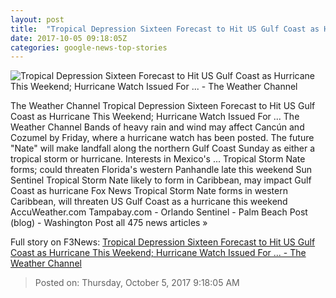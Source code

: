 ```yaml
---
layout: post
title:  "Tropical Depression Sixteen Forecast to Hit US Gulf Coast as Hurricane This Weekend; Hurricane Watch Issued For ... - The Weather Channel"
date: 2017-10-05 09:18:05Z
categories: google-news-top-stories
---
```


![Tropical Depression Sixteen Forecast to Hit US Gulf Coast as Hurricane This Weekend; Hurricane Watch Issued For ... - The Weather Channel](https://s.w-x.co/td-16-5oct17-5am.jpg)

The Weather Channel Tropical Depression Sixteen Forecast to Hit US Gulf Coast as Hurricane This Weekend; Hurricane Watch Issued For ... The Weather Channel Bands of heavy rain and wind may affect Cancún and Cozumel by Friday, where a hurricane watch has been posted. The future "Nate" will make landfall along the northern Gulf Coast Sunday as either a tropical storm or hurricane. Interests in Mexico's ... Tropical Storm Nate forms; could threaten Florida's western Panhandle late this weekend Sun Sentinel Tropical Storm Nate likely to form in Caribbean, may impact Gulf Coast as hurricane Fox News Tropical Storm Nate forms in western Caribbean, will threaten US Gulf Coast as a hurricane this weekend AccuWeather.com Tampabay.com - Orlando Sentinel - Palm Beach Post (blog) - Washington Post all 475 news articles »


Full story on F3News: [Tropical Depression Sixteen Forecast to Hit US Gulf Coast as Hurricane This Weekend; Hurricane Watch Issued For ... - The Weather Channel](http://www.f3nws.com/n/V3SmcH)

> Posted on: Thursday, October 5, 2017 9:18:05 AM
